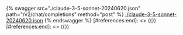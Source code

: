 [#references:start]: <> ({ "template": "openapi" })
[#references:start]: <> ({ "template": "openapi" })
{% swagger src="./claude-3-5-sonnet-20240620.json" path="/v2/chat/completions" method="post" %}
[./claude-3-5-sonnet-20240620.json](./claude-3-5-sonnet-20240620.json)
{% endswagger %}
[#references:end]: <> ({})
[#references:end]: <> ({})